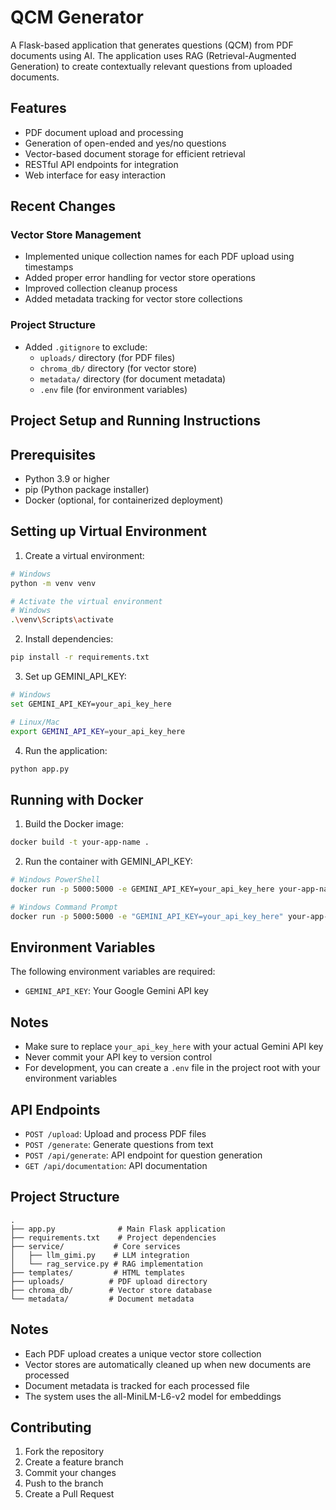 # QCM Generator

A Flask-based application that generates questions (QCM) from PDF documents using AI. The application uses RAG (Retrieval-Augmented Generation) to create contextually relevant questions from uploaded documents.

## Features

- PDF document upload and processing
- Generation of open-ended and yes/no questions
- Vector-based document storage for efficient retrieval
- RESTful API endpoints for integration
- Web interface for easy interaction

## Recent Changes

### Vector Store Management
- Implemented unique collection names for each PDF upload using timestamps
- Added proper error handling for vector store operations
- Improved collection cleanup process
- Added metadata tracking for vector store collections

### Project Structure
- Added `.gitignore` to exclude:
  - `uploads/` directory (for PDF files)
  - `chroma_db/` directory (for vector store)
  - `metadata/` directory (for document metadata)
  - `.env` file (for environment variables)

## Project Setup and Running Instructions

## Prerequisites
- Python 3.9 or higher
- pip (Python package installer)
- Docker (optional, for containerized deployment)

## Setting up Virtual Environment

1. Create a virtual environment:
```bash
# Windows
python -m venv venv

# Activate the virtual environment
# Windows
.\venv\Scripts\activate
```

2. Install dependencies:
```bash
pip install -r requirements.txt
```

3. Set up GEMINI_API_KEY:
```bash
# Windows
set GEMINI_API_KEY=your_api_key_here

# Linux/Mac
export GEMINI_API_KEY=your_api_key_here
```

4. Run the application:
```bash
python app.py
```

## Running with Docker

1. Build the Docker image:
```bash
docker build -t your-app-name .
```

2. Run the container with GEMINI_API_KEY:
```bash
# Windows PowerShell
docker run -p 5000:5000 -e GEMINI_API_KEY=your_api_key_here your-app-name

# Windows Command Prompt
docker run -p 5000:5000 -e "GEMINI_API_KEY=your_api_key_here" your-app-name
```

## Environment Variables
The following environment variables are required:
- `GEMINI_API_KEY`: Your Google Gemini API key

## Notes
- Make sure to replace `your_api_key_here` with your actual Gemini API key
- Never commit your API key to version control
- For development, you can create a `.env` file in the project root with your environment variables

## API Endpoints

- `POST /upload`: Upload and process PDF files
- `POST /generate`: Generate questions from text
- `POST /api/generate`: API endpoint for question generation
- `GET /api/documentation`: API documentation

## Project Structure

```
.
├── app.py              # Main Flask application
├── requirements.txt    # Project dependencies
├── service/           # Core services
│   ├── llm_gimi.py    # LLM integration
│   └── rag_service.py # RAG implementation
├── templates/         # HTML templates
├── uploads/          # PDF upload directory
├── chroma_db/        # Vector store database
└── metadata/         # Document metadata
```

## Notes

- Each PDF upload creates a unique vector store collection
- Vector stores are automatically cleaned up when new documents are processed
- Document metadata is tracked for each processed file
- The system uses the all-MiniLM-L6-v2 model for embeddings

## Contributing

1. Fork the repository
2. Create a feature branch
3. Commit your changes
4. Push to the branch
5. Create a Pull Request 